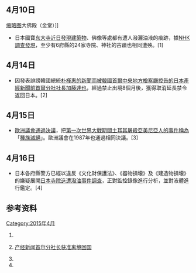 <noinclude></noinclude>

## 4月10日

[缩略图](https://zh.wikipedia.org/wiki/File:Todaiji18s3200.jpg "fig:缩略图")大佛殿（金堂）\]\]

  - 日本國寶[东大寺近日發現建築物](../Page/东大寺.md "wikilink")、佛像等處都有遭人潑灑油液的痕跡，據[NHK調查發現](https://zh.wikipedia.org/wiki/日本放送協會 "wikilink")，至少有6府縣的24家寺院、神社的古蹟也相同遭殃。\[1\]

## 4月14日

  - 因發表誹謗韓國總統[朴槿惠的新聞而被韓國首爾中央地方檢察廳控告的日本](../Page/朴槿惠.md "wikilink")[產經新聞前首爾分社社長](../Page/產經新聞.md "wikilink")[加藤達也](https://zh.wikipedia.org/wiki/加藤達也_\(產經新聞\) "wikilink")，經過禁止出境8個月後，獲得取消延長禁令返回日本。\[2\]

## 4月15日

  - [歐洲議會通過決議](https://zh.wikipedia.org/wiki/歐洲議會 "wikilink")，把[第一次世界大戰期間](https://zh.wikipedia.org/wiki/第一次世界大戰 "wikilink")[土耳其屠殺亞美尼亞人的事件稱為](../Page/亚美尼亚种族大屠杀.md "wikilink")「[種族滅絕](https://zh.wikipedia.org/wiki/種族滅絕 "wikilink")」。歐洲議會在1987年也通過相同決議。\[3\]

## 4月16日

  - 日本各府縣警方已經以違反《文化財保護法》、《器物損壊》及《建造物損壊》的嫌疑展開[日本寺院迭遭潑油事件調查](../Page/日本寺院迭遭潑油事件.md "wikilink")，正對監控錄像進行分析，並對液體進行鑑定。\[4\]

## 参考资料

[Category:2015年4月](https://zh.wikipedia.org/wiki/Category:2015年4月 "wikilink")

1.
2.  [产经新闻首尔分社长获准离境回国](http://www.ribenxinwen.com/html/a/201504/14-22696.html)

3.
4.